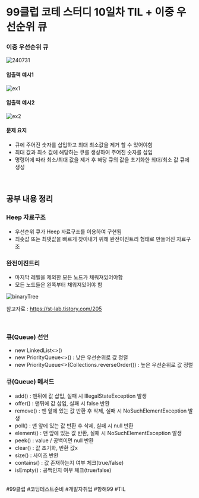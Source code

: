 # 99클럽 코테 스터디 10일차 TIL + 이중 우선순위 큐

### 이중 우선순위 큐

![240731](https://github.com/user-attachments/assets/b31d617c-ebd2-4e25-9c91-f30d40cabfda)

#### 입출력 예시1

![ex1](https://github.com/user-attachments/assets/36b6b9f1-7767-442c-beab-3d8f01ec063e)

#### 입출력 예시2

![ex2](https://github.com/user-attachments/assets/89dccf7b-e2ed-49f5-a5c4-3e7a30a256c3)

#### 문제 요지
- 큐에 주어진 숫자를 삽입하고 최대 최소값을 제거 할 수 있어야함
- 최대 값과 최소 값에 해당하는 큐를 생성하여 주어진 숫자를 삽입
- 명령어에 따라 최소/최대 값을 제거 후 해당 큐의 값을 초기화한 최대/최소 값 큐에 생성

<br>

## 공부 내용 정리

### Heep 자료구조
- 우선순위 큐가 Heep 자료구조를 이용하여 구현됨
- 최솟값 또는 최댓값을 빠르게 찾아내기 위해 완전이진트리 형태로 만들어진 자료구조

### 완전이진트리
- 마지막 레벨을 제외한 모든 노드가 채워져있어야함
- 모든 노드들은 왼쪽부터 채워져있어야 함

![binaryTree](https://github.com/user-attachments/assets/b7b9a5e3-588d-4969-af8c-9afb290f7256)

참고자료 : https://st-lab.tistory.com/205

<br>

### 큐(Queue) 선언
- new LinkedList<>()
- new PriorityQueue<>() : 낮은 우선순위로 값 정렬
- new PriorityQueue<>(Collections.reverseOrder()) : 높은 우선순위로 값 정렬

### 큐(Queue) 메서드
- add() : 맨뒤에 값 삽입, 실패 시 IllegalStateException 발생
- offer() : 맨뒤에 값 삽입, 실패 시 false 반환
- remove() : 맨 앞에 있는 값 반환 후 삭제, 실패 시  NoSuchElementException 발생
- poll() : 맨 앞에 있는 값 반환 후 삭제, 실패 시 null 반환
- element() : 맨 앞에 있는 값 반환, 실패 시 NoSuchElementException 발생
- peek() : value / 공백이면 null 반환
- clear() : 값 초기화, 반환 값x
- size() : 사이즈 반환
- contains() : 값 존재하는지 여부 체크(true/false)
- isEmpty() : 공백인지 여부 체크(true/false)



<br>
#99클럽 #코딩테스트준비 #개발자취업 #항해99 #TIL
